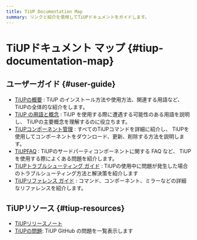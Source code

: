 ```yaml
---
title: TiUP Documentation Map
summary: リンクと紹介を使用してTiUPドキュメントをガイドします。
---
```


# TiUPドキュメント マップ {#tiup-documentation-map}

## ユーザーガイド {#user-guide}

-   [TiUPの概要](/tiup/tiup-overview.md) : TiUP のインストール方法や使用方法、関連する用語など、 TiUPの全体的な紹介をします。
-   [TiUP の用語と概念](/tiup/tiup-terminology-and-concepts.md) : TiUP を使用する際に遭遇する可能性のある用語を説明し、 TiUPの主要概念を理解するのに役立ちます。
-   [TiUPコンポーネント管理](/tiup/tiup-component-management.md) : すべてのTiUPコマンドを詳細に紹介し、 TiUPを使用してコンポーネントをダウンロード、更新、削除する方法を説明します。
-   [TiUPFAQ](/tiup/tiup-faq.md) : TiUPのサードパーティコンポーネントに関する FAQ など、 TiUP を使用する際によくある問題を紹介します。
-   [TiUPトラブルシューティング ガイド](/tiup/tiup-troubleshooting-guide.md) : TiUPの使用中に問題が発生した場合のトラブルシューティング方法と解決策を紹介します
-   [TiUPリファレンス ガイド](/tiup/tiup-reference.md) : コマンド、コンポーネント、ミラーなどの詳細なリファレンスを紹介します。

## TiUPリソース {#tiup-resources}

-   [TiUPリリースノート](https://github.com/pingcap/tiup/releases)
-   [TiUPの問題](https://github.com/pingcap/tiup/issues): TiUP GitHub の問題を一覧表示します
